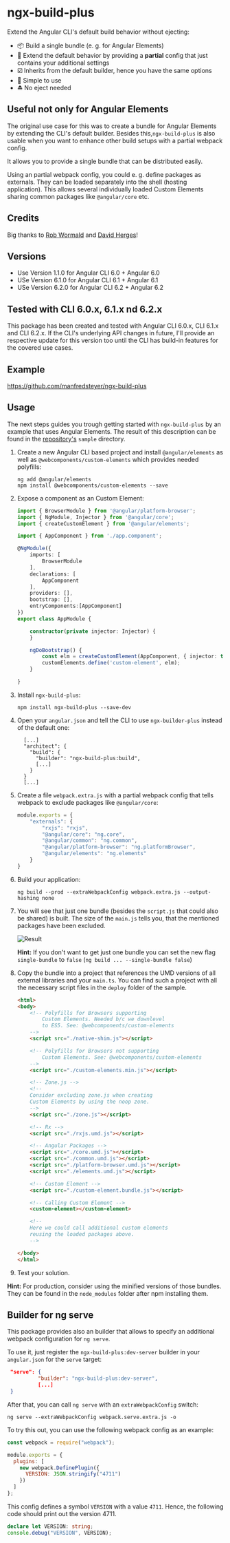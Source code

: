 # ngx-build-plus

Extend the Angular CLI's default build behavior without ejecting:

- 📦 Build a single bundle (e. g. for Angular Elements)
- 📄 Extend the default behavior by providing a **partial** config that just contains your additional settings
- ☑️ Inherits from the default builder, hence you have the same options
- 🍰 Simple to use
- ⏏️ No eject needed

## Useful not only for Angular Elements

The original use case for this was to create a bundle for Angular Elements by extending the CLI's default builder. Besides this,`ngx-build-plus` is also usable when you want to enhance other build setups with a partial webpack config.

It allows you to provide a single bundle that can be distributed easily.

Using an partial webpack config, you could e. g. define packages as externals. They can be loaded separately into the shell (hosting application). This allows several individually loaded Custom Elements sharing common packages like `@angular/core` etc.

## Credits

Big thanks to [Rob Wormald](https://twitter.com/robwormald) and [David Herges](https://twitter.com/davidh_23)!

## Versions

- Use Version 1.1.0 for Angular CLI 6.0 + Angular 6.0
- USe Version 6.1.0 for Angular CLI 6.1 + Angular 6.1
- USe Version 6.2.0 for Angular CLI 6.2 + Angular 6.2

## Tested with CLI 6.0.x, 6.1.x nd 6.2.x

This package has been created and tested with Angular CLI 6.0.x, CLI 6.1.x and CLI 6.2.x. If the CLI's underlying API changes in future, I'll provide an respective update for this version too until the CLI has build-in features for the covered use cases.

## Example

https://github.com/manfredsteyer/ngx-build-plus

## Usage

The next steps guides you trough getting started with `ngx-build-plus` by an example that uses Angular Elements. The result of this description can be found in the [repository's](https://github.com/manfredsteyer/ngx-build-plus) `sample` directory.

1. Create a new Angular CLI based project and install `@angular/elements` as well as `@webcomponents/custom-elements` which provides needed polyfills:

   ```
   ng add @angular/elements
   npm install @webcomponents/custom-elements --save
   ```

2. Expose a component as an Custom Element:

   ```TypeScript
   import { BrowserModule } from '@angular/platform-browser';
   import { NgModule, Injector } from '@angular/core';
   import { createCustomElement } from '@angular/elements';

   import { AppComponent } from './app.component';

   @NgModule({
       imports: [
           BrowserModule
       ],
       declarations: [
           AppComponent
       ],
       providers: [],
       bootstrap: [],
       entryComponents:[AppComponent]
   })
   export class AppModule {

       constructor(private injector: Injector) {
       }

       ngDoBootstrap() {
           const elm = createCustomElement(AppComponent, { injector: this.injector });
           customElements.define('custom-element', elm);
       }

   }
   ```

3. Install `ngx-build-plus`:

   ```
   npm install ngx-build-plus --save-dev
   ```

4. Open your `angular.json` and tell the CLI to use `ngx-builder-plus` instead of the default one:

   ```
     [...]
     "architect": {
       "build": {
         "builder": "ngx-build-plus:build",
         [...]
       }
     }
     [...]
   ```

5. Create a file `webpack.extra.js` with a partial webpack config that tells webpack to exclude packages like `@angular/core`:

   ```JavaScript
   module.exports = {
       "externals": {
           "rxjs": "rxjs",
           "@angular/core": "ng.core",
           "@angular/common": "ng.common",
           "@angular/platform-browser": "ng.platformBrowser",
           "@angular/elements": "ng.elements"
       }
   }
   ```

6. Build your application:

   ```
   ng build --prod --extraWebpackConfig webpack.extra.js --output-hashing none
   ```

7. You will see that just one bundle (besides the `script.js` that could also be shared) is built. The size of the `main.js` tells you, that the mentioned packages have been excluded.

   ![Result](result.png)

   **Hint:** If you don't want to get just one bundle you can set the new flag `single-bundle` to `false` (`ng build ... --single-bundle false`)

8. Copy the bundle into a project that references the UMD versions of all external libraries and your `main.ts`. You can find such a project with all the necessary script files in the `deploy` folder of the sample.

   ```html
   <html>
   <body>
       <!-- Polyfills for Browsers supporting
           Custom Elements. Needed b/c we downlevel
           to ES5. See: @webcomponents/custom-elements
       -->
       <script src="./native-shim.js"></script>

       <!-- Polyfills for Browsers not supporting
           Custom Elements. See: @webcomponents/custom-elements
       -->
       <script src="./custom-elements.min.js"></script>

       <!-- Zone.js -->
       <!--
       Consider excluding zone.js when creating
       Custom Elements by using the noop zone.
       -->
       <script src="./zone.js"></script>

       <!-- Rx -->
       <script src="./rxjs.umd.js"></script>

       <!-- Angular Packages -->
       <script src="./core.umd.js"></script>
       <script src="./common.umd.js"></script>
       <script src="./platform-browser.umd.js"></script>
       <script src="./elements.umd.js"></script>

       <!-- Custom Element -->
       <script src="./custom-element.bundle.js"></script>

       <!-- Calling Custom Element -->
       <custom-element></custom-element>

       <!--
       Here we could call additional custom elements
       reusing the loaded packages above.
       -->

   </body>
   </html>
   ```

9. Test your solution.

**Hint:** For production, consider using the minified versions of those bundles. They can be found in the `node_modules` folder after npm installing them.

## Builder for ng serve

This package provides also an builder that allows to specify an additional webpack configuration for `ng serve`.

To use it, just register the `ngx-build-plus:dev-server` builder in your `angular.json` for the `serve` target:

```json
 "serve": {
          "builder": "ngx-build-plus:dev-server",
          [...]
 }
```

After that, you can call `ng serve` with an `extraWebpackConfig` switch:

```
ng serve --extraWebpackConfig webpack.serve.extra.js -o
```

To try this out, you can use the following webpack config as an example:

```javascript
const webpack = require("webpack");

module.exports = {
  plugins: [
    new webpack.DefinePlugin({
      VERSION: JSON.stringify("4711")
    })
  ]
};
```

This config defines a symbol `VERSION` with a value `4711`. Hence, the following code should print out the version 4711.

```typescript
declare let VERSION: string;
console.debug("VERSION", VERSION);
```
